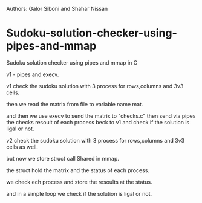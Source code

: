 Authors: Galor Siboni and Shahar Nissan

# Sudoku-solution-checker-using-pipes-and-mmap
Sudoku solution checker using pipes and mmap in C

v1 - pipes and execv.

v1 check the sudoku solution with 3 process for rows,columns and 3v3 cells.

then we read the matrix from file to variable name mat.

and then we use execv to send the matrix to "checks.c" then send via pipes the checks resoult of each process beck to v1 and check if the solution is ligal or not. 


v2 check the sudoku solution with 3 process for rows,columns and 3v3 cells as well.

but now we store struct call Shared in mmap.

the struct hold the matrix and the status of each process.

we check ech process and store the resoults at the status.

and in a simple loop we check if the solution is ligal or not.
